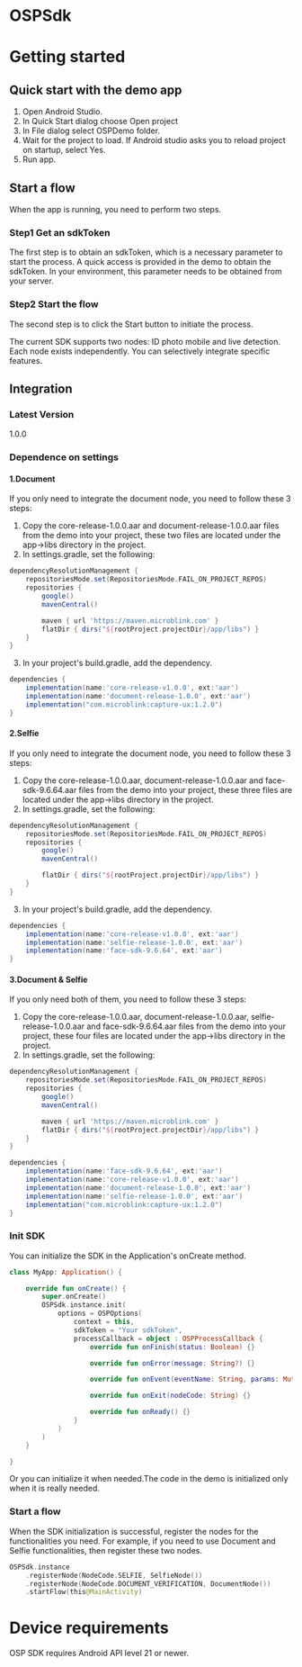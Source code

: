 # OSPSdk

# Getting started

## Quick start with the demo app

1. Open Android Studio.
2. In Quick Start dialog choose Open project
3. In File dialog select OSPDemo folder.
4. Wait for the project to load. If Android studio asks you to reload project on startup, select Yes.
5. Run app.

## Start a flow
When the app is running, you need to perform two steps. 
### Step1 Get an sdkToken
The first step is to obtain an sdkToken, which is a necessary parameter to start the process. A quick access is provided in the demo to obtain the sdkToken. In your environment, this parameter needs to be obtained from your server. 
### Step2 Start the flow
The second step is to click the Start button to initiate the process.

The current SDK supports two nodes: ID photo mobile and live detection. Each node exists independently. You can selectively integrate specific features.  

## Integration

### Latest Version
1.0.0

### Dependence on settings

#### 1.Document

If you only need to integrate the document node, you need to follow these 3 steps:   
1. Copy the core-release-1.0.0.aar and document-release-1.0.0.aar files from the demo into your project, these two files are located under the app->libs directory in the project.   
2. In settings.gradle, set the following:
```groovy
dependencyResolutionManagement {
    repositoriesMode.set(RepositoriesMode.FAIL_ON_PROJECT_REPOS)
    repositories {
        google()
        mavenCentral()

        maven { url 'https://maven.microblink.com' }
        flatDir { dirs("${rootProject.projectDir}/app/libs") }
    }
}
```
3. In your project's build.gradle, add the dependency.  

```groovy
dependencies {
    implementation(name:'core-release-v1.0.0', ext:'aar')
    implementation(name:'document-release-1.0.0', ext:'aar')
    implementation("com.microblink:capture-ux:1.2.0")
}
```

#### 2.Selfie

If you only need to integrate the document node, you need to follow these 3 steps:
1. Copy the core-release-1.0.0.aar, document-release-1.0.0.aar and face-sdk-9.6.64.aar files from the demo into your project, these three files are located under the app->libs directory in the project.
2. In settings.gradle, set the following:
```groovy
dependencyResolutionManagement {
    repositoriesMode.set(RepositoriesMode.FAIL_ON_PROJECT_REPOS)
    repositories {
        google()
        mavenCentral()

        flatDir { dirs("${rootProject.projectDir}/app/libs") }
    }
}

```

3. In your project's build.gradle, add the dependency.
```groovy
dependencies {
    implementation(name:'core-release-v1.0.0', ext:'aar')
    implementation(name:'selfie-release-1.0.0', ext:'aar')
    implementation(name:'face-sdk-9.6.64', ext:'aar')
}
```

#### 3.Document & Selfie

If you only need both of them, you need to follow these 3 steps:
1. Copy the core-release-1.0.0.aar, document-release-1.0.0.aar, selfie-release-1.0.0.aar and face-sdk-9.6.64.aar files from the demo into your project, these four files are located under the app->libs directory in the project.
2. In settings.gradle, set the following:

```groovy
dependencyResolutionManagement {
    repositoriesMode.set(RepositoriesMode.FAIL_ON_PROJECT_REPOS)
    repositories {
        google()
        mavenCentral()

        maven { url 'https://maven.microblink.com' }
        flatDir { dirs("${rootProject.projectDir}/app/libs") }
    }
}
```

```groovy
dependencies {
    implementation(name:'face-sdk-9.6.64', ext:'aar')
    implementation(name:'core-release-v1.0.0', ext:'aar')
    implementation(name:'document-release-1.0.0', ext:'aar')
    implementation(name:'selfie-release-1.0.0', ext:'aar')
    implementation("com.microblink:capture-ux:1.2.0")
}
```

### Init SDK
You can initialize the SDK in the Application's onCreate method.
```kotlin
class MyApp: Application() {

    override fun onCreate() {
        super.onCreate()
        OSPSdk.instance.init(
            options = OSPOptions(
                context = this,
                sdkToken = "Your sdkToken",
                processCallback = object : OSPProcessCallback {
                    override fun onFinish(status: Boolean) {}

                    override fun onError(message: String?) {}

                    override fun onEvent(eventName: String, params: MutableMap<String, String>?) {}

                    override fun onExit(nodeCode: String) {}

                    override fun onReady() {}
                }
            )
        )
    }

}
```
Or you can initialize it when needed.The code in the demo is initialized only when it is really needed.


### Start a flow

When the SDK initialization is successful, register the nodes for the functionalities you need. For example, if you need to use Document and Selfie functionalities, then register these two nodes.

```kotlin
OSPSdk.instance
    .registerNode(NodeCode.SELFIE, SelfieNode())
    .registerNode(NodeCode.DOCUMENT_VERIFICATION, DocumentNode())
    .startFlow(this@MainActivity)
```

# Device requirements
OSP SDK requires Android API level 21 or newer.